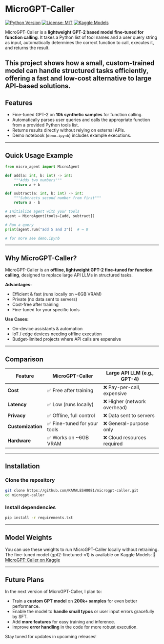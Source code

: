 # MicroGPT-Caller

[![Python Version](https://img.shields.io/badge/python-3.11-blue)](https://www.python.org/)
[![License: MIT](https://img.shields.io/badge/License-MIT-yellow.svg)](https://opensource.org/licenses/MIT)
[![Kaggle Models](https://img.shields.io/badge/Kaggle-MicroGPT--Caller-blue)](https://www.kaggle.com/models/kamal2026/microgpt-caller)


MicroGPT-Caller is a **lightweight GPT-2 based model fine-tuned for function calling**. It takes a Python list of tool names and a user query string as input, automatically determines the correct function to call, executes it, and returns the result.  

This project shows how a small, custom-trained model can handle structured tasks efficiently, offering a fast and low-cost alternative to large API-based solutions.
---

## Features
- Fine-tuned GPT-2 on **10k synthetic samples** for function calling.  
- Automatically parses user queries and calls the appropriate function from a provided Python tools list.  
- Returns results directly without relying on external APIs.  
- Demo notebook (`demo.ipynb`) includes example executions.

---

## Quick Usage Example

```python
from micro_agent import MicroAgent

def add(a: int, b: int) -> int:
    """Adds two numbers"""
    return a + b

def subtract(a: int, b: int) -> int:
    """Subtracts second number from first"""
    return a - b

# Initialize agent with your tools
agent = MicroAgent(tools=[add, subtract])

# Run a query
print(agent.run("add 5 and 3"))  # → 8

# for more see demo.ipynb
```

---
## Why MicroGPT-Caller?

MicroGPT-Caller is an **offline, lightweight GPT-2 fine-tuned for function calling**, designed to replace large API LLMs in structured tasks.  

**Advantages:**  
-  Efficient & fast (runs locally on ~6GB VRAM)  
-  Private (no data sent to servers)  
-  Cost-free after training  
-  Fine-tuned for your specific tools  

**Use Cases:**  
- On-device assistants & automation  
- IoT / edge devices needing offline execution  
- Budget-limited projects where API calls are expensive

---

## Comparison  

| Feature          | MicroGPT-Caller              | Large API LLM (e.g., GPT-4) |
|------------------|-----------------------------|------------------------------|
| **Cost**         | ✅ Free after training       | ❌ Pay-per-call, expensive   |
| **Latency**      | ✅ Low (runs locally)        | ❌ Higher (network overhead) |
| **Privacy**      | ✅ Offline, full control     | ❌ Data sent to servers      |
| **Customization**| ✅ Fine-tuned for your tools | ❌ General-purpose only      |
| **Hardware**     | ✅ Works on ~6GB VRAM        | ❌ Cloud resources required  |

---
## Installation

### Clone the repository
```bash
git clone https://github.com/KAMALESH0081/microgpt-caller.git
cd microgpt-caller
```
### Install dependencies
```bash
pip install -r requirements.txt
```
---

## Model Weights

You can use these weights to run MicroGPT-Caller locally without retraining.
The fine-tuned model (gpt2-finetuned-v1) is available on Kaggle Models:
🔗 [MicroGPT-Caller on Kaggle](https://www.kaggle.com/models/kamal2026/microgpt-caller)

---

## Future Plans

In the next version of MicroGPT-Caller, I plan to:

- Train a **custom GPT model** on **200k+ samples** for even better performance.  
- Enable the model to **handle small typos** or user input errors gracefully by SFT.  
- Add **more features** for easy training and inference.  
- Improve **error handling** in the code for more robust execution.  

Stay tuned for updates in upcoming releases!

